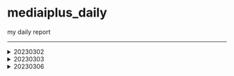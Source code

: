 # mediaiplus_daily
my daily report

******

<details>

<summary>20230302</summary>

```

vscode
DBeaver
WinSCP
MongoCompass

jh.park@mediaiplus.com 
123ssk12!

메일확인 outlook

confluence

임상시험공부 - 글로벌 임상시험 성공하기

인턴십OT 내용정리

컴공핵심과목 : 내가 잘하는거->대답잘할수있는거
자기소개 : 내가 얼마나 개발을 잘하는지, 얼마나빠르게 성장할수있는지 
면접관의 의도?? 편한마음으로 임하자..?

pw : 0130

task1 : EudraCT -> CTIS 
task2 : CRIS result 수집하기

```

</details>

<details>
<summary>20230303</summary>

```

질문할거 -> 구글링 먼저하자
1. yml 
2. 파서에서 start_date yesterday 주석 이상한것같음
3. start_date, saving_start_date difference -> 왜 굳이 따로 두는가 ??


폴더 강제삭제 : rm -rf (folder)

코드해석하기
l19 : 파서
l20 : common에서 logger가져오기 -> common_util로 가보면
l80 : scraper 정의

코드실행하기

커맨드 : python scraper_manager.py

디폴트값 nih 
Scraper클래스로 nih 인스턴스 만듬
_get_model 메소드 실행 -> _handling_date메소드 실행 -> NIHct 모델 리턴함 (클래스로 선언된 모델 임포트해서 갖고옴)

Namespace(start_date='lastupdatedate', end_date='today', save='no', insert='no', date_parameter=0, cris_start=0, cris_end=None, cris_lang='K', model='nih', email='no')

cris, mfds -> yaml에서 함

핸들링데이터 메소드의 역할 
2023-03-01 today 를 아래처럼 변환해줌
03/01/2023 03/03/2023

dao가 뭘까?
dao

run 메소드를 이해해보자
1. 비교
2. 크롤링해옴
3. 디비에 트리로 바꿔서 집어넣음


parser?? : 커맨드라인 인수 파싱하기

로컬 디비 만들기 : mysql부터 다시 깔자

get방식으로 api가져오기 -> 스키마 컴페어 부분부터 다시보기

```

</details>

<details>
<summary>20230306</summary>

```
import ipdb; ipdb.set_trace() 앞으로 디버깅은 이거로 하자
로컬에 DB설치하는법을 따로 배워야함...     
tqdm 이라는 신기한 라이브러리를 배웠음
  
api를 통해 정보를 받아올수있다.
Headers : fakeheaders -> 크롤링시 우회용

nih 접속하여 회사DB와 비교해보았음. 가장최신화된 자료가 NCT05754515 였는데,
회사DB에 contacts 정보가 정확히 입력되어있었음. 
exact_tree 코드  556~690 
  
https://www.clinicaltrials.gov/ct2/home
  
```
  
![스크린샷 2023-03-06 160019](https://user-images.githubusercontent.com/126745832/223040633-c0b674cc-ac1f-47f8-ab99-f5087f376cc2.png)
![스크린샷 2023-03-06 160028](https://user-images.githubusercontent.com/126745832/223040690-9e20b7f5-e17a-4cf8-a415-63d850956a90.png)
  
```
위와 같이 
/home/jh_park/test/_test/models/nihct/utils/info.py 코드에 적혀진대로 4개가 DB에도 저장된것.
```

![스크린샷 2023-03-06 160605](https://user-images.githubusercontent.com/126745832/223041521-9cb969b8-3bbf-43ce-9add-3deb3032159f.png)
```
각각은 위와 같이 정의됨.
DB에서 column의 이름임. > RDB cloumn scheme
```
  
</details>




